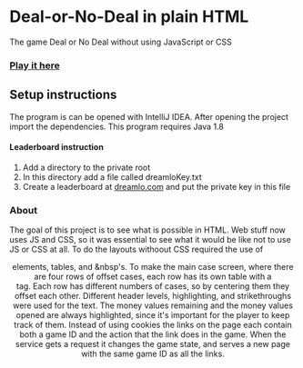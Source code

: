 # Deal-or-No-Deal in plain HTML
The game Deal or No Deal without using JavaScript or CSS
### [Play it here](http://deal.thomasnakagawa.com)

## Setup instructions
The program is can be opened with IntelliJ IDEA. After opening the project import the dependencies.
This program requires Java 1.8

#### Leaderboard instruction
1. Add a directory to the private root
2. In this directory add a file called dreamloKey.txt
3. Create a leaderboard at [dreamlo.com](http://dreamlo.com) and put the private key in this file

### About
The goal of this project is to see what is possible in HTML. Web stuff now uses JS and CSS, so it was essential to see what it would be like not to use JS or CSS at all. To do the layouts withoout CSS required the use of <center> elements, tables, and &nbsp's. To make the main case screen, where there are four rows of offset cases, each row has its own table with a <center> tag. Each row has different numbers of cases, so by centering them they offset each other. Different header levels, highlighting, and strikethroughs were used for the text. The money values remaining and the money values opened are always highlighted, since it's important for the player to keep track of them.
Instead of using cookies the links on the page each contain both a game ID and the action that the link does in the game. When the service gets a request it changes the game state, and serves a new page with the same game ID as all the links.

